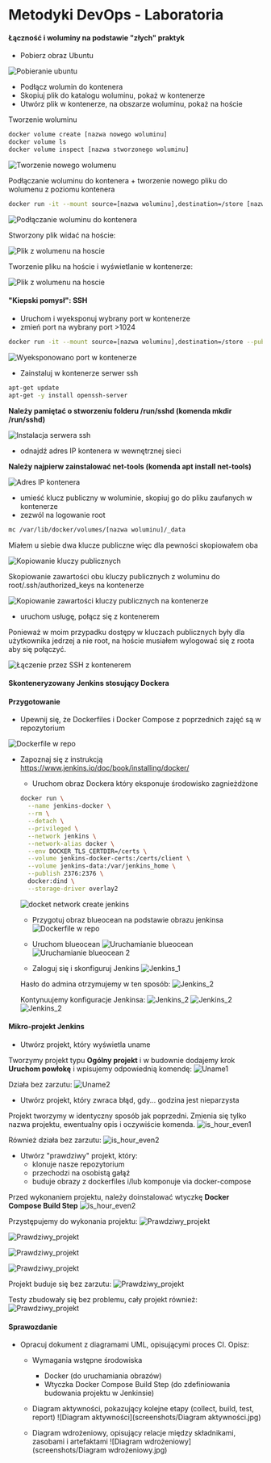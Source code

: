 # Metodyki DevOps - Laboratoria

#### Łączność i woluminy na podstawie "złych" praktyk

* Pobierz obraz Ubuntu

![Pobieranie ubuntu](screenshots/1.PNG)

* Podłącz wolumin do kontenera
* Skopiuj plik do katalogu woluminu, pokaż w kontenerze
* Utwórz plik w kontenerze, na obszarze woluminu, pokaż na hoście

Tworzenie woluminu

```sh
docker volume create [nazwa nowego woluminu]
docker volume ls
docker volume inspect [nazwa stworzonego woluminu]
```

![Tworzenie nowego wolumenu](screenshots/2.PNG)


Podłączanie woluminu do kontenera + tworzenie nowego pliku do wolumenu z poziomu kontenera

```sh
docker run -it --mount source=[nazwa woluminu],destination=/store [nazwa obrazu]
```
![Podłączanie woluminu do kontenera](screenshots/3.PNG)

Stworzony plik widać na hoście:

![Plik z wolumenu na hoscie](screenshots/4.PNG)

Tworzenie pliku na hoście i wyświetlanie w kontenerze:

![Plik z wolumenu na hoscie](screenshots/5.PNG)

#### "Kiepski pomysł": SSH
* Uruchom i wyeksponuj wybrany port w kontenerze
* zmień port na wybrany port >1024

```sh
docker run -it --mount source=[nazwa woluminu],destination=/store --publish [port_na_hoście]:[port_kontenera] [nazwa obrazu]
```
![Wyeksponowano port w kontenerze](screenshots/6.PNG)

* Zainstaluj w kontenerze serwer ssh

```sh
apt-get update
apt-get -y install openssh-server
```
**Należy pamiętać o stworzeniu folderu /run/sshd (komenda mkdir /run/sshd)**

![Instalacja serwera ssh](screenshots/7.PNG)

* odnajdź adres IP kontenera w wewnętrznej sieci

**Należy najpierw zainstalować net-tools (komenda apt install net-tools)**

![Adres IP kontenera](screenshots/8.PNG)


* umieść klucz publiczny w woluminie, skopiuj go do pliku zaufanych w kontenerze
* zezwól na logowanie root

```sh
mc /var/lib/docker/volumes/[nazwa woluminu]/_data
```
Miałem u siebie dwa klucze publiczne więc dla pewności skopiowałem oba

![Kopiowanie kluczy publicznych](screenshots/9.PNG)

Skopiowanie zawartości obu kluczy publicznych z woluminu do root/.ssh/authorized_keys na kontenerze

![Kopiowanie zawartości kluczy publicznych na kontenerze](screenshots/10.PNG)

* uruchom usługę, połącz się z kontenerem

Ponieważ w moim przypadku dostępy w kluczach publicznych były dla użytkownika jedrzej a nie root, na hoście musiałem wylogować się z roota aby się połączyć.

![Łączenie przez SSH z kontenerem](screenshots/11.PNG)


#### Skonteneryzowany Jenkins stosujący Dockera

#### Przygotowanie
* Upewnij się, że Dockerfiles i Docker Compose z poprzednich zajęć są w repozytorium

![Dockerfile w repo](screenshots/12.PNG)

* Zapoznaj się z instrukcją https://www.jenkins.io/doc/book/installing/docker/
  * Uruchom obraz Dockera który eksponuje środowisko zagnieżdżone


  ```sh
  docker run \
    --name jenkins-docker \
    --rm \
    --detach \
    --privileged \
    --network jenkins \
    --network-alias docker \
    --env DOCKER_TLS_CERTDIR=/certs \
    --volume jenkins-docker-certs:/certs/client \
    --volume jenkins-data:/var/jenkins_home \
    --publish 2376:2376 \
    docker:dind \
    --storage-driver overlay2
  ```

  ![docket network create jenkins](screenshots/13.PNG)

  * Przygotuj obraz blueocean na podstawie obrazu jenkinsa
  ![Dockerfile w repo](screenshots/14.PNG)


  * Uruchom blueocean
  ![Uruchamianie blueocean](screenshots/15.PNG)
  ![Uruchamianie blueocean 2](screenshots/16.PNG)

  * Zaloguj się i skonfiguruj Jenkins
  ![Jenkins_1](screenshots/17.PNG)

  Hasło do admina otrzymujemy w ten sposób:
  ![Jenkins_2](screenshots/18.PNG)

  Kontynuujemy konfiguracje Jenkinsa:
  ![Jenkins_2](screenshots/19.PNG)
  ![Jenkins_2](screenshots/20.PNG)
  ![Jenkins_2](screenshots/21.PNG)


#### Mikro-projekt Jenkins
* Utwórz projekt, który wyświetla uname

Tworzymy projekt typu **Ogólny projekt** i w budownie dodajemy krok **Uruchom powłokę** i wpisujemy odpowiednią komendę:
![Uname1](screenshots/22.PNG)

Działa bez zarzutu:
![Uname2](screenshots/23.PNG)

* Utwórz projekt, który zwraca błąd, gdy... godzina jest nieparzysta

Projekt tworzymy w identyczny sposób jak poprzedni. Zmienia się tylko nazwa projektu, ewentualny opis i oczywiście komenda.
![is_hour_even1](screenshots/24.PNG)

Również działa bez zarzutu:
![is_hour_even2](screenshots/25.PNG)

* Utwórz "prawdziwy" projekt, który:
  * klonuje nasze repozytorium
  * przechodzi na osobistą gałąź
  * buduje obrazy z dockerfiles i/lub komponuje via docker-compose

Przed wykonaniem projektu, należy doinstalować wtyczkę **Docker Compose Build Step**
![is_hour_even2](screenshots/26.PNG)

Przystępujemy do wykonania projektu:
![Prawdziwy_projekt](screenshots/27.PNG)

![Prawdziwy_projekt](screenshots/28.PNG)

![Prawdziwy_projekt](screenshots/29.PNG)

![Prawdziwy_projekt](screenshots/30.PNG)

Projekt buduje się bez zarzutu:
![Prawdziwy_projekt](screenshots/31.PNG)

Testy zbudowały się bez problemu, cały projekt również:
![Prawdziwy_projekt](screenshots/32.PNG)


#### Sprawozdanie
* Opracuj dokument z diagramami UML, opisującymi proces CI. Opisz:
  * Wymagania wstępne środowiska
    * Docker (do uruchamiania obrazów)
    * Wtyczka Docker Compose Build Step (do zdefiniowania budowania projektu w Jenkinsie)
  * Diagram aktywności, pokazujący kolejne etapy (collect, build, test, report)
  ![Diagram aktywności](screenshots/Diagram aktywności.jpg)

  * Diagram wdrożeniowy, opisujący relacje między składnikami, zasobami i artefaktami
  ![Diagram wdrożeniowy](screenshots/Diagram wdrożeniowy.jpg)
